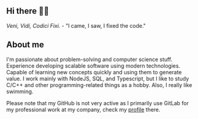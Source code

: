 ## Hi there 🏊‍♂️

_Veni, Vidi, Codici Fixi._ - "I came, I saw, I fixed the code."

## About me
I'm passionate about problem-solving and computer science stuff. Experience developing scalable software using modern technologies. Capable of learning new concepts quickly and using them to generate value. I work mainly with NodeJS, SQL, and Typescript, but I like to study C/C++ and other programming-related things as a hobby. Also, I really like swimming.

Please note that my GitHub is not very active as I primarily use GitLab for my professional work at my company, check my [profile](https://gitlab.com/GJakobi) there.
<!--
**GJakobi/GJakobi** is a ✨ _special_ ✨ repository because its `README.md` (this file) appears on your GitHub profile.

Here are some ideas to get you started:

- 🔭 I’m currently working on ...
- 🌱 I’m currently learning ...
- 👯 I’m looking to collaborate on ...
- 🤔 I’m looking for help with ...
- 💬 Ask me about ...
- 📫 How to reach me: ...
- 😄 Pronouns: ...
- ⚡ Fun fact: ...
-->
